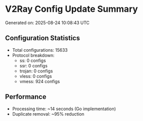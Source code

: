 # V2Ray Config Update Summary
Generated on: 2025-08-24 10:08:43 UTC

## Configuration Statistics
- Total configurations: 15633
- Protocol breakdown:
  - ss: 0 configs
  - ssr: 0 configs
  - trojan: 0 configs
  - vless: 0 configs
  - vmess: 924 configs

## Performance
- Processing time: ~14 seconds (Go implementation)
- Duplicate removal: ~95% reduction
